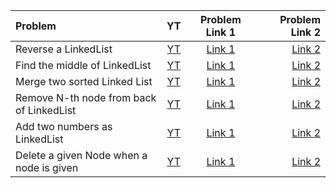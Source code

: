 | Problem | YT | Problem Link 1 | Problem Link 2 |
| :--- | :---: | :---: | ---: |
| Reverse a LinkedList | [YT](https://youtu.be/iRtLEoL-r-g) |	[Link 1](https://www.codingninjas.com/codestudio/problems/799897?topList=striver-sde-sheet-problems&utm_source=striver&utm_medium=website) | [Link 2](https://leetcode.com/problems/reverse-linked-list/) |
| Find the middle of LinkedList | [YT](https://youtu.be/sGdwSH8RK-o) |	[Link 1](https://www.codingninjas.com/codestudio/problems/973250?topList=striver-sde-sheet-problems&utm_source=striver&utm_medium=website) | [Link 2](https://leetcode.com/problems/middle-of-the-linked-list/) |
| Merge two sorted Linked List | [YT](https://youtu.be/Xb4slcp1U38) |	[Link 1](https://www.codingninjas.com/codestudio/problems/800332?topList=striver-sde-sheet-problems&utm_source=striver&utm_medium=website) | [Link 2](https://leetcode.com/problems/merge-two-sorted-lists/) |
| Remove N-th node from back of LinkedList | [YT](https://youtu.be/Lhu3MsXZy-Q) |	[Link 1](https://www.codingninjas.com/codestudio/problems/799912?topList=striver-sde-sheet-problems&utm_source=striver&utm_medium=website) | [Link 2](https://leetcode.com/problems/remove-nth-node-from-end-of-list/) |
| Add two numbers as LinkedList | [YT](https://youtu.be/LBVsXSMOIk4) |	[Link 1](https://www.codingninjas.com/codestudio/problems/add-two-numbers-as-linked-lists_1170520?topList=striver-sde-sheet-problems&utm_source=striver&utm_medium=website) | [Link 2](https://leetcode.com/problems/add-two-numbers/) |
| Delete a given Node when a node is given | [YT](https://youtu.be/icnp4FJdZ_c) |	[Link 1](https://www.codingninjas.com/codestudio/problems/1105578?topList=striver-sde-sheet-problems&utm_source=striver&utm_medium=website) | [Link 2](https://leetcode.com/problems/delete-node-in-a-linked-list/) |
